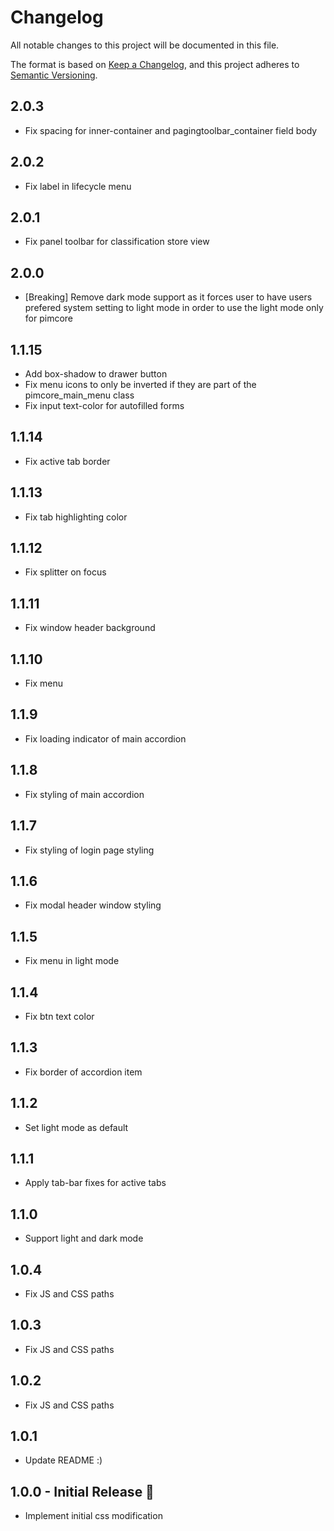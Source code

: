# Changelog

All notable changes to this project will be documented in this file.

The format is based on [Keep a Changelog](https://keepachangelog.com/en/1.0.0/),
and this project adheres to [Semantic Versioning](https://semver.org/spec/v2.0.0.html).

## 2.0.3

-	Fix spacing for inner-container and pagingtoolbar_container field body

## 2.0.2

-	Fix label in lifecycle menu

## 2.0.1

-	Fix panel toolbar for classification store view

## 2.0.0

-	[Breaking] Remove dark mode support as it forces user to have users prefered system setting to light mode in order to use the light mode only for pimcore

## 1.1.15

-	Add box-shadow to drawer button
-   Fix menu icons to only be inverted if they are part of the pimcore_main_menu class
-   Fix input text-color for autofilled forms

## 1.1.14

-	Fix active tab border

## 1.1.13

-	Fix tab highlighting color

## 1.1.12

-	Fix splitter on focus

## 1.1.11

-	Fix window header background

## 1.1.10

-	Fix menu

## 1.1.9

-	Fix loading indicator of main accordion

## 1.1.8

-	Fix styling of main accordion

## 1.1.7

-	Fix styling of login page styling

## 1.1.6

-	Fix modal header window styling

## 1.1.5

-	Fix menu in light mode

## 1.1.4

-	Fix btn text color

## 1.1.3

-	Fix border of accordion item

## 1.1.2

-	Set light mode as default

## 1.1.1

-	Apply tab-bar fixes for active tabs

## 1.1.0

-	Support light and dark mode

## 1.0.4

-	Fix JS and CSS paths

## 1.0.3

-	Fix JS and CSS paths

## 1.0.2

-	Fix JS and CSS paths

## 1.0.1 

-	Update README :)

## 1.0.0 - Initial Release 🎉

-	Implement initial css modification

